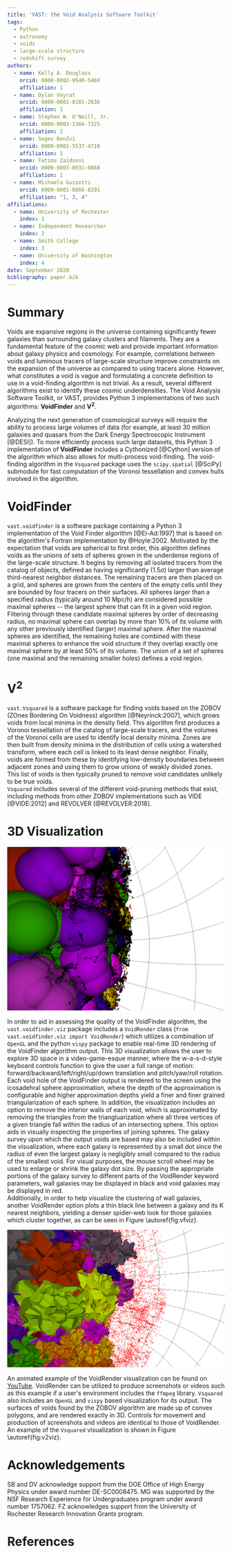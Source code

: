 ```yaml
---
title: 'VAST: the Void Analysis Software Toolkit'
tags:
  - Python
  - astronomy
  - voids
  - large-scale structure
  - redshift survey
authors:
  - name: Kelly A. Douglass
    orcid: 0000-0002-9540-546X
    affiliation: 1
  - name: Dylan Veyrat
    orcid: 0000-0001-8101-2836
    affiliation: 1
  - name: Stephen W. O'Neill, Jr.
    orcid: 0000-0003-1366-7325
    affiliation: 2
  - name: Segev BenZvi
    orcid: 0000-0001-5537-4710
    affiliation: 1
  - name: Fatima Zaidouni
    orcid: 0000-0003-0931-0868
    affiliation: 1
  - name: Michaela Guzzetti
    orcid: 0000-0001-6866-8291
    affiliation: "1, 3, 4"
affiliations:
  - name: University of Rochester
    index: 1
  - name: Independent Researcher
    index: 2
  - name: Smith College
    index: 3
  - name: University of Washington
    index: 4
date: September 2020
bibliography: paper.bib
---
```



# Summary

Voids are expansive regions in the universe containing significantly fewer 
galaxies than surrounding galaxy clusters and filaments.  They are a fundamental 
feature of the cosmic web and provide important information about galaxy physics 
and cosmology.  For example, correlations between voids and luminous tracers of 
large-scale structure improve constraints on the expansion of the universe as 
compared to using tracers alone.  However, what constitutes a void is vague and 
formulating a concrete definition to use in a void-finding algorithm is not 
trivial.  As a result, several different algorithms exist to identify these 
cosmic underdensities.  The Void Analysis Software Toolkit, or VAST, provides 
Python 3 implementations of two such algorithms: **VoidFinder** and 
**V<sup>2</sup>**.

Analyzing the next generation of cosmological surveys will require the ability 
to process large volumes of data (for example, at least 30 million galaxies and 
quasars from the Dark Energy Spectroscopic Instrument [@DESI]).  To more 
efficiently process such large datasets, this Python 3 implementation of 
**VoidFinder** includes a Cythonized [@Cython] version of the algorithm which 
also allows for multi-process void-finding.  The void-finding algorithm in the 
`Vsquared` package uses the `scipy.spatial` [@SciPy] submodule for fast 
computation of the Voronoi tessellation and convex hulls involved in the 
algorithm.




# VoidFinder

`vast.voidfinder` is a software package containing a Python 3 implementation of 
the Void Finder algorithm [@El-Ad:1997] that is based on the algorithm's Fortran 
implementation by @Hoyle:2002.  Motivated by the expectation that voids are 
spherical to first order, this algorithm defines voids as the unions of sets of 
spheres grown in the underdense regions of the large-scale structure.  It begins 
by removing all isolated tracers from the catalog of objects, defined as having 
significantly ($1.5\sigma$) larger than average third-nearest neighbor 
distances.  The remaining tracers are then placed on a grid, and spheres are 
grown from the centers of the empty cells until they are bounded by four tracers 
on their surfaces.  All spheres larger than a specified radius (typically 
around 10 Mpc/h) are considered possible maximal spheres -- the largest sphere 
that can fit in a given void region.  Filtering through these candidate maximal 
spheres by order of decreasing radius, no maximal sphere can overlap by more 
than 10% of its volume with any other previously identified (larger) maximal 
sphere.  After the maximal spheres are identified, the remaining holes are 
combined with these maximal spheres to enhance the void structure if they 
overlap exactly one maximal sphere by at least 50% of its volume.  The union of 
a set of spheres (one maximal and the remaining smaller holes) defines a void 
region.




# V<sup>2</sup>

`vast.Vsquared` is a software package for finding voids based on the ZOBOV 
(ZOnes Bordering On Voidness) algorithm [@Neyrinck:2007], which grows voids from 
local minima in the density field.  This algorithm first produces a Voronoi 
tessellation of the catalog of large-scale tracers, and the volumes of the 
Voronoi cells are used to identify local density minima.  Zones are then built 
from density minima in the distribution of cells using a watershed transform, 
where each cell is linked to its least dense neighbor.  Finally, voids are 
formed from these by identifying low-density boundaries between adjacent zones 
and using them to grow unions of weakly divided zones.  This list of voids is 
then typically pruned to remove void candidates unlikely to be true voids.  
`Vsquared` includes several of the different void-pruning methods that exist, 
including methods from other ZOBOV implementations such as VIDE [@VIDE:2012] and 
REVOLVER [@REVOLVER:2018].




# 3D Visualization

![VoidRender visualization of the output from SDSS DR7 [@Abazajian:2009].\label{fig:vfviz}](voidfinder_viz.png)

In order to aid in assessing the quality of the VoidFinder algorithm, the 
`vast.voidfinder.viz` package includes a `VoidRender` class 
(`from vast.voidfinder.viz import VoidRender`) which utilizes a combination of 
`OpenGL` and the python `vispy` package to enable real-time 3D rendering of the 
VoidFinder algorithm output.  This 3D visualization allows the user to explore 
3D space in a video-game-esque manner, where the w-a-s-d-style keyboard controls 
function to give the user a full range of motion: 
forward/backward/left/right/up/down translation and pitch/yaw/roll rotation.  
Each void hole of the VoidFinder output is rendered to the screen using the 
icosadehral sphere approximation, where the depth of the approximation is 
configurable and higher approximation depths yield a finer and finer grained 
triangularization of each sphere.  In addition, the visualization includes an 
option to remove the interior walls of each void, which is approximated by 
removing the triangles from the triangluarization where all three vertices of a 
given triangle fall within the radius of an intersecting sphere.  This option 
aids in visually inspecting the properties of joining spheres.  The galaxy 
survey upon which the output voids are based may also be included within the 
visualization, where each galaxy is represented by a small dot since the radius 
of even the largest galaxy is negligibly small compared to the radius of the 
smallest void.  For visual purposes, the mouse scroll wheel may be used to 
enlarge or shrink the galaxy dot size.  By passing the appropriate portions of 
the galaxy survey to different parts of the VoidRender keyword parameters, wall 
galaxies may be displayed in black and void galaxies may be displayed in red.  
Additionally, in order to help visualize the clustering of wall galaxies, 
another VoidRender option plots a thin black line between a galaxy and its K 
nearest neighbors, yielding a denser spider-web look for those galaxies which 
cluster together, as can be seen in Figure \autoref{fig:vfviz}.

![`Vsquared` visualization of the output from SDSS DR7.\label{fig:v2viz}](vsquared_viz.png)

An animated example of the VoidRender visualization can be found on 
[YouTube](https://www.youtube.com/watch?v=PmyoUAt4Qa8).  VoidRender can be 
utilized to produce screenshots or videos such as this example if a user's 
environment includes the `ffmpeg` library.  `Vsquared` also includes an 
`OpenGL` and `vispy` based visualization for its output.  The surfaces of voids 
found by the ZOBOV algorithm are made up of convex polygons, and are rendered 
exactly in 3D.  Controls for movement and production of screenshots and videos 
are identical to those of VoidRender.  An example of the `Vsquared` 
visualization is shown in Figure \autoref{fig:v2viz}.



# Acknowledgements

SB and DV acknowledge support from the DOE Office of High Energy Physics under 
award number DE-SC0008475.  MG was supported by the NSF Research Experience for 
Undergraduates program under award number 1757062.  FZ acknowledges support from 
the University of Rochester Research Innovation Grants program.


# References
